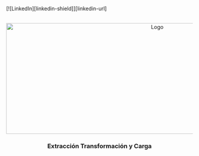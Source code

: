 [![LinkedIn][linkedin-shield]][linkedin-url]
<!-- PROJECT LOGO -->
<br />
<div align="center">
  <a href="https://github.com/destyo/accident_prediction">
    <img src="images/logo.png" alt="Logo" width="800" height="300">
  </a>

<h3 align="center">Extracción Transformación y Carga</h3>



